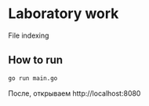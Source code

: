 # Laboratory work

File indexing

## How to run

```bash
go run main.go
```

После, открываем http://localhost:8080